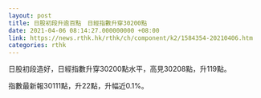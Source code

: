 ```yaml
---
layout: post
title: 日股初段升逾百點　日經指數升穿30200點
date: 2021-04-06 08:14:27.000000000 +08:00
link: https://news.rthk.hk/rthk/ch/component/k2/1584354-20210406.htm
categories: rthk
---
```


日股初段造好，日經指數升穿30200點水平，高見30208點，升119點。

指數最新報30111點，升22點，升幅近0.1%。
